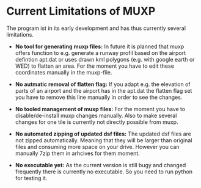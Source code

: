 # Current Limitations of MUXP
The program ist in its early development and has thus currently several limitations.

* **No tool for generating muxp files:** In future it is planned that muxp offers function to e.g. generate a runway profil based on the airport defintion apt.dat or uses drawn kml polygons (e.g. with google earth or WED) to flatten an area. For the moment you have to edit these coordinates manually in the muxp-file.

* **No autmatic removal of flatten flag:** If you adapt e.g. the elevation of parts of an airport and the airport has in the apt.dat the flatten flag set you have to remove this line manually in order to see the changes. 

* **No tooled management of muxp files:** For the moment you have to disable/de-install muxp changes manually. Also to make several changes for one tile is currently not directly possible from muxp.

* **No automated zipping of updated dsf files:** The updated dsf files are not zipped automatically. Meaning that they will be larger than original files and consuming more space on your drive. However you can manually 7zip them in arhcives for them moment.

* **No executable yet:** As the current version is still bugy and changed frequently there is currently no executable. So you need to run python for testing it.
